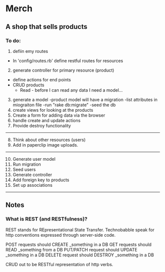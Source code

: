 # Merch
## A shop that sells products

### To do:

1. defiin emy routes
- In  'config/routes.rb' define restful routes for resources
2. generate controller for primary resource (product)
- define actions for end points
- CRUD products
	- Read - before I can read any data I need a model...
3. generate a model
-product model will have a migration
-list attributes in miograiton file
-run "rake db:migrate"
-seed the db
4. create views for looking at the products
5. Create a form for adding data via the browser
6. handle create and update actions
7. Provide destroy functionality
---
8. Think about other resources (users)
9. Add in paperclip image uploads.


---

10. Generate user model
11.	Run migration
12.	Seed users
13.	Generate controller
14. Add foreign key to products
15. Set up associations


---
## Notes

### What is REST (and RESTfulness)?

REST stands for REpresentational State Transfer.
Technobabble speak for http conventions expressed through server-side code.

POST requests should CREATE _something in a DB
GET requests should READ _something from a DB
PUT/PATCH request should UPDATE _something in a DB
DELETE request should DESTROY _something in a DB

CRUD out to be RESTful representation of http verbs.